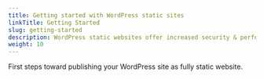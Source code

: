 ```yaml
---
title: Getting started with WordPress static sites
linkTitle: Getting Started
slug: getting-started
description: WordPress static websites offer increased security & performance.
weight: 10
---
```


First steps toward publishing your WordPress site as fully static website.
